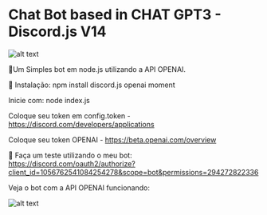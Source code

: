 # Chat Bot based in CHAT GPT3 - Discord.js V14

![alt text](https://media.discordapp.net/attachments/876308694130909234/1056770839934156900/CHAT_GPT3_-_DISCORD_BOT.png?width=1025&height=359)

🤖Um Simples bot em node.js utilizando a API OPENAI.

🔗 Instalação:
npm install discord.js openai moment

Inicie com: node index.js

Coloque seu token em config.token - https://discord.com/developers/applications

Coloque seu token OPENAI - https://beta.openai.com/overview

🔗 Faça um teste utilizando o meu bot: https://discord.com/oauth2/authorize?client_id=1056762541084254278&scope=bot&permissions=294272822336

Veja o bot com a API OPENAI funcionando:

![alt text](https://media.discordapp.net/attachments/876308694130909234/1056773915965399141/chat-openai-overview.gif)

